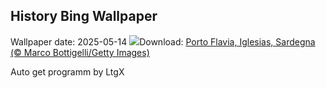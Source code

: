 ## History Bing Wallpaper
Wallpaper date: 2025-05-14
![](https://www.bing.com/th?id=OHR.SardiniaFlavia_IT-IT8830916850_UHD.jpg&w=1000)Download: [Porto Flavia, Iglesias, Sardegna (© Marco Bottigelli/Getty Images)](https://www.bing.com/th?id=OHR.SardiniaFlavia_IT-IT8830916850_UHD.jpg)

Auto get programm by LtgX
